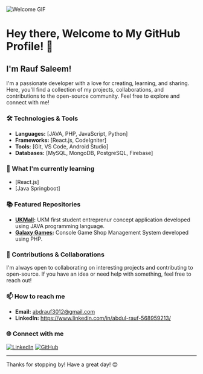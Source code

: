 ![Welcome GIF](https://replicate.delivery/pbxt/OiyjBbEIIS51DxxbIJgtLLJcx9HdEiH6aHKJOW4FHusHO5tE/out-0.png)
# Hey there, Welcome to My GitHub Profile! 👋

## I'm Rauf Saleem!

I'm a passionate developer with a love for creating, learning, and sharing. Here, you'll find a collection of my projects, collaborations, and contributions to the open-source community. Feel free to explore and connect with me!

### 🛠️ Technologies & Tools
- **Languages:** [JAVA, PHP, JavaScript, Python]
- **Frameworks:** [React.js, CodeIgniter]
- **Tools:** [Git, VS Code, Android Studio]
- **Databases:** [MySQL, MongoDB, PostgreSQL, Firebase]

### 🌱 What I'm currently learning
- [React.js]
- [Java Springboot]

### 📚 Featured Repositories
- **[UKMall](https://github.com/ZackSon420/UKMall):** UKM first student entreprenur concept application developed using JAVA programming language.
- **[Galaxy Games](https://github.com/ZackSon420/GalaxyGames):** Console Game Shop Management System developed using PHP.

### 🤝 Contributions & Collaborations
I'm always open to collaborating on interesting projects and contributing to open-source. If you have an idea or need help with something, feel free to reach out!

### 📫 How to reach me
- **Email:** abdrauf3012@gmail.com
- **LinkedIn:** https://www.linkedin.com/in/abdul-rauf-568959213/

### 🌐 Connect with me
[![LinkedIn](https://img.shields.io/badge/-LinkedIn-blue?style=flat&logo=linkedin&logoColor=white)](https://www.linkedin.com/in/abdul-rauf-568959213/)
[![GitHub](https://img.shields.io/badge/-GitHub-black?style=flat&logo=github&logoColor=white)](https://github.com/ZackSon420/)

---

Thanks for stopping by! Have a great day! 😊
